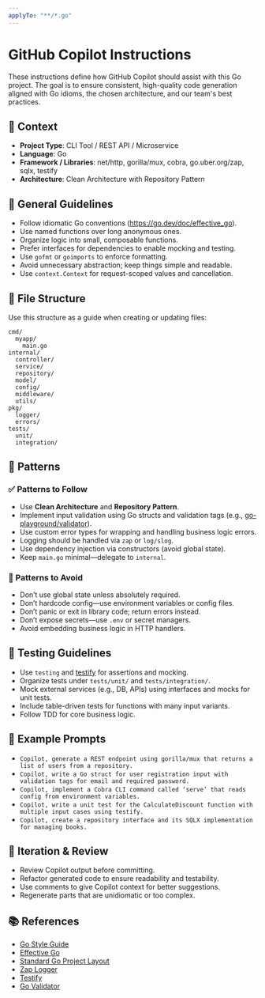 ```yaml
---
applyTo: "**/*.go"
---
```


# GitHub Copilot Instructions

These instructions define how GitHub Copilot should assist with this Go project. The goal is to ensure consistent, high-quality code generation aligned with Go idioms, the chosen architecture, and our team's best practices.

## 🧠 Context

- **Project Type**: CLI Tool / REST API / Microservice
- **Language**: Go
- **Framework / Libraries**: net/http, gorilla/mux, cobra, go.uber.org/zap, sqlx, testify
- **Architecture**: Clean Architecture with Repository Pattern

## 🔧 General Guidelines

- Follow idiomatic Go conventions (https://go.dev/doc/effective_go).
- Use named functions over long anonymous ones.
- Organize logic into small, composable functions.
- Prefer interfaces for dependencies to enable mocking and testing.
- Use `gofmt` or `goimports` to enforce formatting.
- Avoid unnecessary abstraction; keep things simple and readable.
- Use `context.Context` for request-scoped values and cancellation.

## 📁 File Structure

Use this structure as a guide when creating or updating files:

```text
cmd/
  myapp/
    main.go
internal/
  controller/
  service/
  repository/
  model/
  config/
  middleware/
  utils/
pkg/
  logger/
  errors/
tests/
  unit/
  integration/
```

## 🧶 Patterns

### ✅ Patterns to Follow
- Use **Clean Architecture** and **Repository Pattern**.
- Implement input validation using Go structs and validation tags (e.g., [go-playground/validator](https://github.com/go-playground/validator)).
- Use custom error types for wrapping and handling business logic errors.
- Logging should be handled via `zap` or `log/slog`.
- Use dependency injection via constructors (avoid global state).
- Keep `main.go` minimal—delegate to `internal`.

### 🚫 Patterns to Avoid
- Don’t use global state unless absolutely required.
- Don’t hardcode config—use environment variables or config files.
- Don’t panic or exit in library code; return errors instead.
- Don’t expose secrets—use `.env` or secret managers.
- Avoid embedding business logic in HTTP handlers.

## 🧪 Testing Guidelines

- Use `testing` and [testify](https://github.com/stretchr/testify) for assertions and mocking.
- Organize tests under `tests/unit/` and `tests/integration/`.
- Mock external services (e.g., DB, APIs) using interfaces and mocks for unit tests.
- Include table-driven tests for functions with many input variants.
- Follow TDD for core business logic.

## 🧩 Example Prompts

- `Copilot, generate a REST endpoint using gorilla/mux that returns a list of users from a repository.`
- `Copilot, write a Go struct for user registration input with validation tags for email and required password.`
- `Copilot, implement a Cobra CLI command called ‘serve’ that reads config from environment variables.`
- `Copilot, write a unit test for the CalculateDiscount function with multiple input cases using testify.`
- `Copilot, create a repository interface and its SQLX implementation for managing books.`

## 🔁 Iteration & Review

- Review Copilot output before committing.
- Refactor generated code to ensure readability and testability.
- Use comments to give Copilot context for better suggestions.
- Regenerate parts that are unidiomatic or too complex.

## 📚 References

- [Go Style Guide](https://google.github.io/styleguide/go/)
- [Effective Go](https://go.dev/doc/effective_go)
- [Standard Go Project Layout](https://github.com/golang-standards/project-layout)
- [Zap Logger](https://pkg.go.dev/go.uber.org/zap)
- [Testify](https://github.com/stretchr/testify)
- [Go Validator](https://github.com/go-playground/validator)
